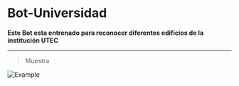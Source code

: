 # Bot-Universidad
**Este Bot esta entrenado para reconocer diferentes edificios de la institución UTEC**
***
>Muestra

![Example](https://github.com/MariaDelCarmenHernandezDiaz/Bot-Universidad/blob/master/Evidence.jpg "Edificio J")

